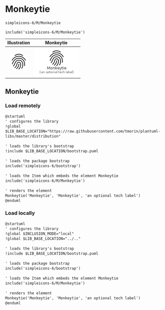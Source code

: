 # Monkeytie


```text
simpleicons-6/M/Monkeytie
```

```text
include('simpleicons-6/M/Monkeytie')
```



| Illustration | Monkeytie |
| :---: | :---: |
| ![illustration for Illustration](../../simpleicons-6/M/Monkeytie.png) | ![illustration for Monkeytie](../../simpleicons-6/M/Monkeytie.Local.png) |




## Monkeytie

### Load remotely
```plantuml
@startuml
' configures the library
!global $LIB_BASE_LOCATION="https://raw.githubusercontent.com/tmorin/plantuml-libs/master/distribution"

' loads the library's bootstrap
!include $LIB_BASE_LOCATION/bootstrap.puml

' loads the package bootstrap
include('simpleicons-6/bootstrap')

' loads the Item which embeds the element Monkeytie
include('simpleicons-6/M/Monkeytie')

' renders the element
Monkeytie('Monkeytie', 'Monkeytie', 'an optional tech label')
@enduml
```

### Load locally
```plantuml
@startuml
' configures the library
!global $INCLUSION_MODE="local"
!global $LIB_BASE_LOCATION="../.."

' loads the library's bootstrap
!include $LIB_BASE_LOCATION/bootstrap.puml

' loads the package bootstrap
include('simpleicons-6/bootstrap')

' loads the Item which embeds the element Monkeytie
include('simpleicons-6/M/Monkeytie')

' renders the element
Monkeytie('Monkeytie', 'Monkeytie', 'an optional tech label')
@enduml
```

